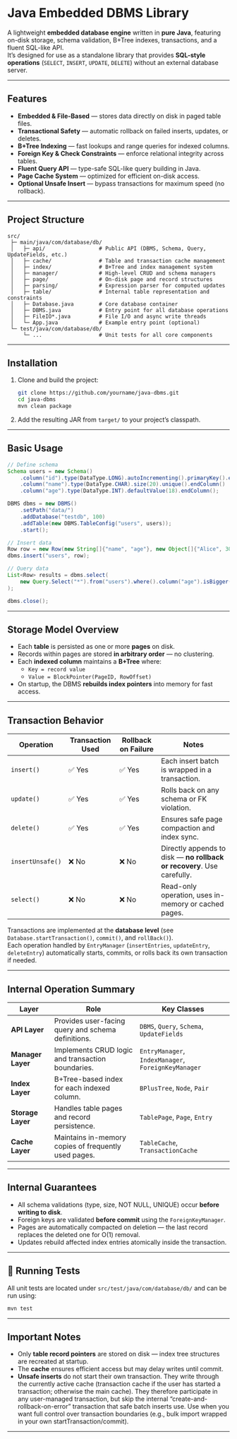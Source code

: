 # Java Embedded DBMS Library

A lightweight **embedded database engine** written in **pure Java**, featuring on-disk storage, schema validation, B+Tree indexes, transactions, and a fluent SQL-like API.  
It’s designed for use as a standalone library that provides **SQL-style operations** (`SELECT`, `INSERT`, `UPDATE`, `DELETE`) without an external database server.

---

## Features

- **Embedded & File-Based** — stores data directly on disk in paged table files.  
- **Transactional Safety** — automatic rollback on failed inserts, updates, or deletes.  
- **B+Tree Indexing** — fast lookups and range queries for indexed columns.  
- **Foreign Key & Check Constraints** — enforce relational integrity across tables.  
- **Fluent Query API** — type-safe SQL-like query building in Java.  
- **Page Cache System** — optimized for efficient on-disk access.  
- **Optional Unsafe Insert** — bypass transactions for maximum speed (no rollback).

---

## Project Structure

```
src/
 ├─ main/java/com/database/db/
 │   ├─ api/                 # Public API (DBMS, Schema, Query, UpdateFields, etc.)
 │   ├─ cache/               # Table and transaction cache management
 │   ├─ index/               # B+Tree and index management system
 │   ├─ manager/             # High-level CRUD and schema managers
 │   ├─ page/                # On-disk page and record structures
 │   ├─ parsing/             # Expression parser for computed updates
 │   ├─ table/               # Internal table representation and constraints
 │   ├─ Database.java        # Core database container
 │   ├─ DBMS.java            # Entry point for all database operations
 │   ├─ FileIO*.java         # File I/O and async write threads
 │   └─ App.java             # Example entry point (optional)
 └─ test/java/com/database/db/
     └─ ...                  # Unit tests for all core components
```

---

## Installation

1. Clone and build the project:
   ```bash
   git clone https://github.com/yourname/java-dbms.git
   cd java-dbms
   mvn clean package
   ```

2. Add the resulting JAR from `target/` to your project’s classpath.

---

## Basic Usage

```java
// Define schema
Schema users = new Schema()
    .column("id").type(DataType.LONG).autoIncrementing().primaryKey().endColumn()
    .column("name").type(DataType.CHAR).size(20).unique().endColumn()
    .column("age").type(DataType.INT).defaultValue(18).endColumn();

DBMS dbms = new DBMS()
    .setPath("data/")
    .addDatabase("testdb", 100)
    .addTable(new DBMS.TableConfig("users", users));
    .start();

// Insert data
Row row = new Row(new String[]{"name", "age"}, new Object[]{"Alice", 30});
dbms.insert("users", row);

// Query data
List<Row> results = dbms.select(
    new Query.Select("*").from("users").where().column("age").isBigger(20).end().get()
);

dbms.close();
```

---

## Storage Model Overview

- Each **table** is persisted as one or more **pages** on disk.  
- Records within pages are stored **in arbitrary order** — no clustering.  
- Each **indexed column** maintains a **B+Tree** where:
  - `Key = record value`
  - `Value = BlockPointer(PageID, RowOffset)`
- On startup, the DBMS **rebuilds index pointers** into memory for fast access.  

---

## Transaction Behavior

| Operation | Transaction Used | Rollback on Failure | Notes |
|------------|------------------|---------------------|--------|
| `insert()` | ✅ Yes | ✅ Yes | Each insert batch is wrapped in a transaction. |
| `update()` | ✅ Yes | ✅ Yes | Rolls back on any schema or FK violation. |
| `delete()` | ✅ Yes | ✅ Yes | Ensures safe page compaction and index sync. |
| `insertUnsafe()` | ❌ No | ❌ No | Directly appends to disk — **no rollback or recovery**. Use carefully. |
| `select()` | ❌ No | ❌ No | Read-only operation, uses in-memory or cached pages. |

Transactions are implemented at the **database level** (see `Database.startTransaction()`, `commit()`, and `rollBack()`).  
Each operation handled by `EntryManager` (`insertEntries`, `updateEntry`, `deleteEntry`) automatically starts, commits, or rolls back its own transaction if needed.

---

## Internal Operation Summary

| Layer | Role | Key Classes |
|--------|------|-------------|
| **API Layer** | Provides user-facing query and schema definitions. | `DBMS`, `Query`, `Schema`, `UpdateFields` |
| **Manager Layer** | Implements CRUD logic and transaction boundaries. | `EntryManager`, `IndexManager`, `ForeignKeyManager` |
| **Index Layer** | B+Tree-based index for each indexed column. | `BPlusTree`, `Node`, `Pair` |
| **Storage Layer** | Handles table pages and record persistence. | `TablePage`, `Page`, `Entry` |
| **Cache Layer** | Maintains in-memory copies of frequently used pages. | `TableCache`, `TransactionCache` |

---

## Internal Guarantees

- All schema validations (type, size, NOT NULL, UNIQUE) occur **before writing to disk**.  
- Foreign keys are validated **before commit** using the `ForeignKeyManager`.  
- Pages are automatically compacted on deletion — the last record replaces the deleted one for O(1) removal.  
- Updates rebuild affected index entries atomically inside the transaction.  

---

## 🧪 Running Tests

All unit tests are located under `src/test/java/com/database/db/` and can be run using:
```bash
mvn test
```

---

## Important Notes

- Only **table record pointers** are stored on disk — index tree structures are recreated at startup.  
- The **cache** ensures efficient access but may delay writes until commit.  
- **Unsafe inserts** do not start their own transaction. They write through the currently active cache (transaction cache if the user has started a transaction; otherwise the main cache). They therefore participate in any user-managed transaction, but skip the internal “create-and-rollback-on-error” transaction that safe batch inserts use. Use when you want full control over transaction boundaries (e.g., bulk import wrapped in your own startTransaction/commit).  

---